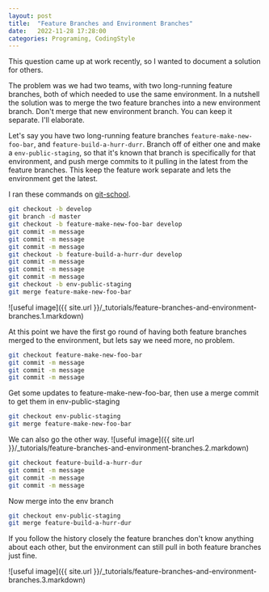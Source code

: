 ```yaml
---
layout: post
title:  "Feature Branches and Environment Branches"
date:   2022-11-28 17:28:00
categories: Programing, CodingStyle
---
```


This question came up at work recently, so I wanted to document a solution for others.

The problem was we had two teams, with two long-running feature branches, both of which needed to use the same environment. In a nutshell the solution was to merge the two feature branches into a new environment branch.  Don't merge that new environment branch. You can keep it separate. I'll elaborate.

Let's say you have two long-running feature branches `feature-make-new-foo-bar`, and `feature-build-a-hurr-durr`. Branch off of either one and make a `env-public-staging`, so that it's known that branch is specifically for that environment, and push merge commits to it pulling in the latest from the feature branches.  This keep the feature work separate and lets the environment get the latest. 

I ran these commands on [git-school](https://git-school.github.io/visualizing-git/#free).

```bash
git checkout -b develop
git branch -d master
git checkout -b feature-make-new-foo-bar develop
git commit -m message
git commit -m message
git commit -m message
git checkout -b feature-build-a-hurr-dur develop
git commit -m message
git commit -m message
git commit -m message
git checkout -b env-public-staging
git merge feature-make-new-foo-bar
```

![useful image]({{ site.url }}/_tutorials/feature-branches-and-environment-branches.1.markdown)

At this point we have the first go round of having both feature branches merged to the environment, but lets say we need more, no problem.

```bash
git checkout feature-make-new-foo-bar
git commit -m message
git commit -m message
git commit -m message
```
Get some updates to feature-make-new-foo-bar, then use a merge commit to get them in env-public-staging
```bash
git checkout env-public-staging
git merge feature-make-new-foo-bar
```
We can also go the other way.
![useful image]({{ site.url }}/_tutorials/feature-branches-and-environment-branches.2.markdown)
```bash
git checkout feature-build-a-hurr-dur
git commit -m message
git commit -m message
git commit -m message
```
Now merge into the env branch
```bash
git checkout env-public-staging
git merge feature-build-a-hurr-dur
```

If you follow the history closely the feature branches don't know anything about each other, but the environment can still pull in both feature branches just fine.

![useful image]({{ site.url }}/_tutorials/feature-branches-and-environment-branches.3.markdown)